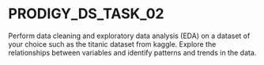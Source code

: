# PRODIGY_DS_TASK_02
Perform data cleaning and exploratory data analysis (EDA) on a dataset of your choice such as the titanic dataset from kaggle. Explore the relationships between variables and identify patterns and trends in the data.
